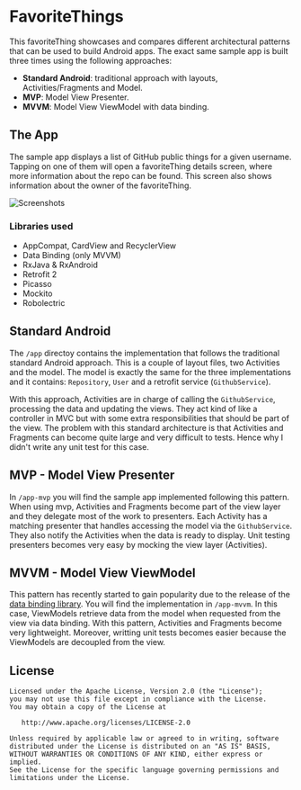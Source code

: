 # FavoriteThings
This favoriteThing showcases and compares different architectural patterns that can be used to build Android apps. The exact same sample app is built three times using the following approaches:
* __Standard Android__: traditional approach with layouts, Activities/Fragments and Model.
* __MVP__: Model View Presenter.
* __MVVM__: Model View ViewModel with data binding. 

## The App

The sample app displays a list of GitHub public things for a given username. Tapping on one of them will open a favoriteThing details screen, where more information about the repo can be found. This screen also shows information about the owner of the favoriteThing.

![Screenshots](images/archi-screenshots.png)

### Libraries used 
* AppCompat, CardView and RecyclerView
* Data Binding (only MVVM)
* RxJava & RxAndroid
* Retrofit 2
* Picasso
* Mockito
* Robolectric

## Standard Android
The `/app` directoy contains the implementation that follows the traditional standard Android approach. This is a couple of layout files, two Activities and the model. The model is exactly the same for the three implementations and it contains: `Repository`, `User` and a retrofit service (`GithubService`).

With this approach, Activities are in charge of calling the `GithubService`, processing the data and updating the views. They act kind of like a controller in MVC but with some extra responsibilities that should be part of the view. The problem with this standard architecture is that Activities and Fragments can become quite large and very difficult to tests. Hence why I didn't write any unit test for this case. 

## MVP - Model View Presenter
In `/app-mvp` you will find the sample app implemented following this pattern. When using mvp, Activities and Fragments become part of the view layer and they delegate most of the work to presenters. Each Activity has a matching presenter that handles accessing the model via the `GithubService`. They also notify the Activities when the data is ready to display. Unit testing presenters becomes very easy by mocking the view layer (Activities).

## MVVM - Model View ViewModel
This pattern has recently started to gain popularity due to the release of the [data binding library](https://developer.android.com/tools/data-binding/guide.html). You will find the implementation in `/app-mvvm`. In this case, ViewModels retrieve data from the model when requested from the view via data binding. With this pattern, Activities and Fragments become very lightweight. Moreover, writting unit tests becomes easier because the ViewModels are decoupled from the view.

## License

```
Licensed under the Apache License, Version 2.0 (the "License");
you may not use this file except in compliance with the License.
You may obtain a copy of the License at

   http://www.apache.org/licenses/LICENSE-2.0

Unless required by applicable law or agreed to in writing, software
distributed under the License is distributed on an "AS IS" BASIS,
WITHOUT WARRANTIES OR CONDITIONS OF ANY KIND, either express or implied.
See the License for the specific language governing permissions and
limitations under the License.
```
